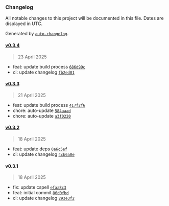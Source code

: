 ### Changelog

All notable changes to this project will be documented in this file. Dates are displayed in UTC.

Generated by [`auto-changelog`](https://github.com/CookPete/auto-changelog).

#### [v0.3.4](https://github.com/datr-tech/parcel-model-schemas-entity/compare/v0.3.3...v0.3.4)

> 23 April 2025

- feat: update build process [`686d99c`](https://github.com/datr-tech/parcel-model-schemas-entity/commit/686d99c112abc6442a6970946d01568ae92433d0)
- ci: update changelog [`fb2ed01`](https://github.com/datr-tech/parcel-model-schemas-entity/commit/fb2ed016c1b1e2fbda7810c35bff211f5b233c97)

#### [v0.3.3](https://github.com/datr-tech/parcel-model-schemas-entity/compare/v0.3.2...v0.3.3)

> 21 April 2025

- feat: update build process [`417f2f6`](https://github.com/datr-tech/parcel-model-schemas-entity/commit/417f2f6f72d2b2a0b57167f98f6fb7dcbd2df46e)
- chore: auto-update [`584aaad`](https://github.com/datr-tech/parcel-model-schemas-entity/commit/584aaad1deec23466965befb9f8bad6280e86708)
- chore: auto-update [`a3f0220`](https://github.com/datr-tech/parcel-model-schemas-entity/commit/a3f022018d0f31c65ec705362de9c9864b5094c3)

#### [v0.3.2](https://github.com/datr-tech/parcel-model-schemas-entity/compare/v0.3.1...v0.3.2)

> 18 April 2025

- feat: update deps [`0a6c5ef`](https://github.com/datr-tech/parcel-model-schemas-entity/commit/0a6c5efa19e06a277ebaa00ce8348c6538c1f51d)
- ci: update changelog [`4cb6a0e`](https://github.com/datr-tech/parcel-model-schemas-entity/commit/4cb6a0e3cbd25c2cdb9de44cf8fc5051efefbc98)

#### v0.3.1

> 18 April 2025

- fix: update cspell [`efaa8c3`](https://github.com/datr-tech/parcel-model-schemas-entity/commit/efaa8c3d10c0e0c430323c53cbc87b0d854fce71)
- feat: initial commit [`86d0fbd`](https://github.com/datr-tech/parcel-model-schemas-entity/commit/86d0fbd60933a3351790d2bd4dee333541ea89f0)
- ci: update changelog [`293e3f2`](https://github.com/datr-tech/parcel-model-schemas-entity/commit/293e3f2ec87e834fb1b3e3491b1c6bca1413c13c)
